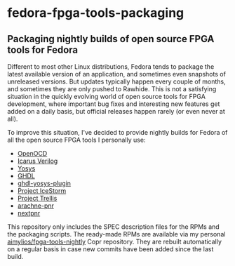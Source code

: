 # fedora-fpga-tools-packaging

## Packaging nightly builds of open source FPGA tools for Fedora

Different to most other Linux distributions, Fedora tends to package the latest available version of an application, and sometimes even snapshots of unreleased versions. But updates typically happen every couple of months, and sometimes they are only pushed to Rawhide. This is not a satisfying situation in the quickly evolving world of open source tools for FPGA development, where important bug fixes and interesting new features get added on a daily basis, but official releases happen rarely (or even never at all).

To improve this situation, I've decided to provide nightly builds for Fedora of all the open source FPGA tools I personally use:
* [OpenOCD](http://openocd.org/)
* [Icarus Verilog](http://iverilog.icarus.com/)
* [Yosys](http://www.clifford.at/yosys/)
* [GHDL](http://ghdl.free.fr/)
* [ghdl-yosys-plugin](https://github.com/ghdl/ghdl-yosys-plugin)
* [Project IceStorm](http://www.clifford.at/icestorm/)
* [Project Trellis](https://github.com/SymbiFlow/prjtrellis)
* [arachne-pnr](https://github.com/YosysHQ/arachne-pnr)
* [nextpnr](https://github.com/YosysHQ/nextpnr)

This repository only includes the SPEC description files for the RPMs and the packaging scripts. The ready-made RPMs are available via my personal [aimylios/fpga-tools-nightly](https://copr.fedorainfracloud.org/coprs/aimylios/fpga-tools-nightly/) Copr repository. They are rebuilt automatically on a regular basis in case new commits have been added since the last build.
